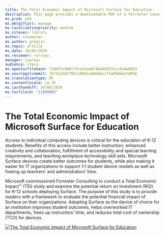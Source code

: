 ```yaml
---
title: The Total Economic Impact of Microsoft Surface for Education
description: This page provides a downloadable PDF of a Forrester Consulting study on the potential return on investment (ROI) for K-12 schools deploying Surface.
ms.prod: w10
ms.mktglfcycl: manage
ms.localizationpriority: medium
ms.sitesec: library
author: coveminer
ms.author: greglin
ms.topic: article
ms.date: 10/05/2020
ms.reviewer: rarroyo
manager: laurawi
audience: itpro
ms.openlocfilehash: 710df3c960cf3c414ad8748a8d5533cc624a8883
ms.sourcegitcommit: 7673e22df705c10b91a46bb6cc75a09debe7d856
ms.translationtype: MT
ms.contentlocale: ja-JP
ms.lasthandoff: 10/06/2020
ms.locfileid: "11099885"
---
```

# The Total Economic Impact of Microsoft Surface for Education

Access to individual computing devices is critical for the education of K-12 students. Benefits of this access include better instruction, enhanced creativity and collaboration, fulfillment of accessibility and special learning requirements, and teaching workplace technology skill sets. Microsoft Surface devices create better outcomes for students, while also making it easier for IT organizations to support 1:1 student device models as well as freeing up teachers’ and administrators’ time.

Microsoft commissioned Forrester Consulting to conduct a Total Economic Impact&trade; (TEI) study and examine the potential return on investment (ROI) for K-12 schools deploying Surface. The purpose of this study is to provide readers with a framework to evaluate the potential financial impact of Surface on their organizations. Adopting Surface as the device of choice for an institution improves student outcomes, helps overworked IT departments, frees up instructors’ time, and reduces total cost of ownership (TCO) for devices.

[![The Total Economic Impact of Microsoft Surface for Education](./images/download-report.png)](./media/forrester-tei-microsoft-surface-for-education.pdf)



